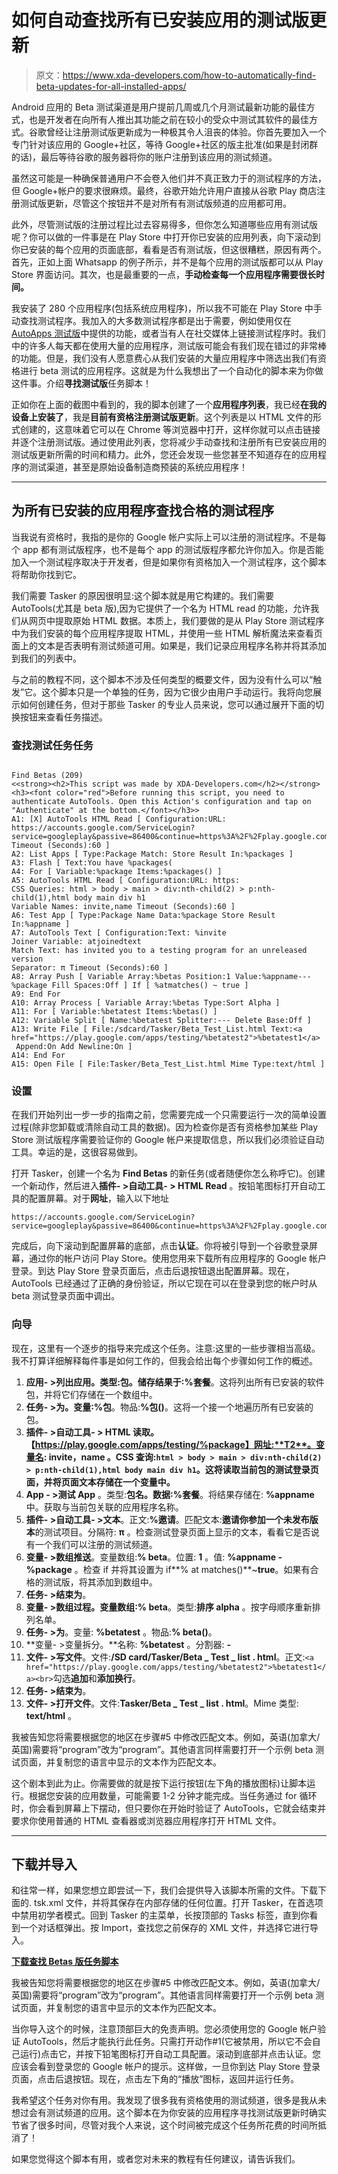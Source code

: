 # 如何自动查找所有已安装应用的测试版更新

> 原文：<https://www.xda-developers.com/how-to-automatically-find-beta-updates-for-all-installed-apps/>

Android 应用的 Beta 测试渠道是用户提前几周或几个月测试最新功能的最佳方式，也是开发者在向所有人推出其功能之前在较小的受众中测试其软件的最佳方式。谷歌曾经让注册测试版更新成为一种极其令人沮丧的体验。你首先要加入一个专门针对该应用的 Google+社区，等待 Google+社区的版主批准(如果是封闭群的话)，最后等待谷歌的服务器将你的账户注册到该应用的测试频道。

虽然这可能是一种确保普通用户不会卷入他们并不真正致力于的测试程序的方法，但 Google+帐户的要求很麻烦。最终，谷歌开始允许用户直接从谷歌 Play 商店注册测试版更新，尽管这个按钮并不是对所有有测试版频道的应用都可用。

此外，尽管测试版的注册过程比过去容易得多，但你怎么知道哪些应用有测试版呢？你可以做的一件事是在 Play Store 中打开你已安装的应用列表，向下滚动到你已安装的每个应用的页面底部，看看是否有测试版，但这很糟糕，原因有两个。首先，正如上面 Whatsapp 的例子所示，并不是每个应用的测试版都可以从 Play Store 界面访问。其次，也是最重要的一点，**手动检查每一个应用程序需要很长时间。**

我安装了 280 个应用程序(包括系统应用程序)，所以我不可能在 Play Store 中手动查找测试程序。我加入的大多数测试程序都是出于需要，例如使用仅在 [AutoApps 测试版](https://joaoapps.com/beta-testing/)中提供的功能，或者当有人在社交媒体上链接测试程序时。我们中的许多人每天都在使用大量的应用程序，测试版可能会有我们现在错过的非常棒的功能。但是，我们没有人愿意费心从我们安装的大量应用程序中筛选出我们有资格进行 beta 测试的应用程序。这就是为什么我想出了一个自动化的脚本来为你做这件事。介绍**寻找测试版**任务脚本！

正如你在上面的截图中看到的，我的脚本创建了一个**应用程序列表**，我已经**在我的设备上安装了**，我是**目前有资格注册测试版更新**。这个列表是以 HTML 文件的形式创建的，这意味着它可以在 Chrome 等浏览器中打开，这样你就可以点击链接并逐个注册测试版。通过使用此列表，您将减少手动查找和注册所有已安装应用的测试版更新所需的时间和精力。此外，您还会发现一些您甚至不知道存在的应用程序的测试渠道，甚至是原始设备制造商预装的系统应用程序！

* * *

## 为所有已安装的应用程序查找合格的测试程序

当我说有资格时，我指的是你的 Google 帐户实际上可以注册的测试程序。不是每个 app 都有测试版程序，也不是每个 app 的测试版程序都允许你加入。你是否能加入一个测试程序取决于开发者，但是如果你有资格加入一个测试程序，这个脚本将帮助你找到它。

我们需要 Tasker 的原因很明显:这个脚本就是用它构建的。我们需要 AutoTools(尤其是 beta 版),因为它提供了一个名为 HTML read 的功能，允许我们从网页中提取原始 HTML 数据。本质上，我们要做的是从 Play Store 测试程序中为我们安装的每个应用程序提取 HTML，并使用一些 HTML 解析魔法来查看页面上的文本是否表明有测试频道可用。如果是，我们记录应用程序名称并将其添加到我们的列表中。

与之前的教程不同，这个脚本不涉及任何类型的概要文件，因为没有什么可以“触发”它。这个脚本只是一个单独的任务，因为它很少由用户手动运行。我将向您展示如何创建任务，但对于那些 Tasker 的专业人员来说，您可以通过展开下面的切换按钮来查看任务描述。

### 查找测试任务任务

```

Find Betas (209)
<<strong><h2>This script was made by XDA-Developers.com</h2></strong>
<h3><font color="red">Before running this script, you need to authenticate AutoTools. Open this Action's configuration and tap on "Authenticate" at the bottom.</font></h3>>
A1: [X] AutoTools HTML Read [ Configuration:URL: https://accounts.google.com/ServiceLogin?service=googleplay&passive=86400&continue=https%3A%2F%2Fplay.google.com%2Fstore#identifier Timeout (Seconds):60 ]
A2: List Apps [ Type:Package Match: Store Result In:%packages ]
A3: Flash [ Text:You have %packages(
A4: For [ Variable:%package Items:%packages() ]
A5: AutoTools HTML Read [ Configuration:URL: https:
CSS Queries: html > body > main > div:nth-child(2) > p:nth-child(1),html body main div h1
Variable Names: invite,name Timeout (Seconds):60 ]
A6: Test App [ Type:Package Name Data:%package Store Result In:%appname ]
A7: AutoTools Text [ Configuration:Text: %invite
Joiner Variable: atjoinedtext
Match Text: has invited you to a testing program for an unreleased version
Separator: π Timeout (Seconds):60 ]
A8: Array Push [ Variable Array:%betas Position:1 Value:%appname---%package Fill Spaces:Off ] If [ %atmatches() ~ true ]
A9: End For
A10: Array Process [ Variable Array:%betas Type:Sort Alpha ]
A11: For [ Variable:%betatest Items:%betas() ]
A12: Variable Split [ Name:%betatest Splitter:--- Delete Base:Off ]
A13: Write File [ File:/sdcard/Tasker/Beta_Test_List.html Text:<a href="https://play.google.com/apps/testing/%betatest2">%betatest1</a>
 Append:On Add Newline:On ]
A14: End For
A15: Open File [ File:Tasker/Beta_Test_List.html Mime Type:text/html ]

```

### 设置

在我们开始列出一步一步的指南之前，您需要完成一个只需要运行一次的简单设置过程(除非您卸载或清除自动工具的数据)。因为检查你是否有资格参加某些 Play Store 测试版程序需要验证你的 Google 帐户来提取信息，所以我们必须验证自动工具。幸运的是，这很容易做到。

打开 Tasker，创建一个名为 **Find Betas** 的新任务(或者随便你怎么称呼它)。创建一个新动作，然后进入**插件- >自动工具- > HTML Read** 。按铅笔图标打开自动工具的配置屏幕。对于**网址**，输入以下地址

```
https://accounts.google.com/ServiceLogin?service=googleplay&passive=86400&continue=https%3A%2F%2Fplay.google.com%2Fstore#identifier
```

完成后，向下滚动到配置屏幕的底部，点击**认证**。你将被引导到一个谷歌登录屏幕，通过你的帐户访问 Play Store。使用您用来下载所有应用程序的 Google 帐户登录。到达 Play Store 登录页面后，点击后退按钮退出配置屏幕。现在，AutoTools 已经通过了正确的身份验证，所以它现在可以在登录到您的帐户时从 beta 测试登录页面中调出。

### 向导

现在，这里有一个逐步的指导来完成这个任务。注意:这里的一些步骤相当高级。我不打算详细解释每件事是如何工作的，但我会给出每个步骤如何工作的概述。

1.  **应用- >列出应用。**类型:**包**。储存结果于:**%套餐**。这将列出所有已安装的软件包，并将它们存储在一个数组中。
2.  **任务- >为。**变量:**%包**。物品:**%包()**。这将一个接一个地遍历所有已安装的包。
3.  **插件- >自动工具- > HTML 读取。【https://play.google.com/apps/testing/%package】网址:**T2**。变量名: **invite，name** 。CSS 查询:`html > body > main > div:nth-child(2) > p:nth-child(1),html body main div h1`。这将读取当前包的测试登录页面，并将页面文本存储在一个变量中。**
4.  **App - >测试 App** 。类型:**包名。**数据:**%套餐**。将结果存储在: **%appname** 中。获取与当前包关联的应用程序名称。
5.  **插件- >自动工具- >文本**。正文:**%邀请**。匹配文本:**邀请你参加一个未发布版本**的测试项目。分隔符: **π** 。检查测试登录页面上显示的文本，看看它是否说有一个我们可以注册的测试频道。
6.  **变量- >数组推送**。变量数组:**% beta**。位置: **1** 。值: **%appname - %package** 。检查 if 并将其设置为 if**% at matches()**~**true**。如果有合格的测试版，将其添加到数组中。
7.  **任务- >结束为**。
8.  **变量- >数组过程。**变量数组:**% beta**。类型:**排序 alpha** 。按字母顺序重新排列名单。
9.  **任务- >为**。变量: **%betatest** 。物品:**% beta()**。
10.  **变量- >变量拆分。**名称: **%betatest** 。分割器: **-**
11.  **文件- >写文件**。文件:**/SD card/Tasker/Beta _ Test _ list . html**。正文:`<a href="https://play.google.com/apps/testing/%betatest2">%betatest1</a><br>`勾选**追加**和**添加换行**。
12.  **任务- >结束为**。
13.  **文件- >打开文件**。文件:**Tasker/Beta _ Test _ list . html**。Mime 类型: **text/html** 。

我被告知您将需要根据您的地区在步骤#5 中修改匹配文本。例如，英语(加拿大/英国)需要将“program”改为“program”。其他语言同样需要打开一个示例 beta 测试页面，并复制您的语言中显示的文本作为匹配文本。

这个剧本到此为止。你需要做的就是按下运行按钮(左下角的播放图标)让脚本运行。根据您安装的应用数量，可能需要 1-2 分钟才能完成。当任务通过 for 循环时，你会看到屏幕上下摆动，但只要你在开始时验证了 AutoTools，它就会结束并要求你使用普通的 HTML 查看器或浏览器应用程序打开 HTML 文件。

* * *

## 下载并导入

和往常一样，如果您想立即尝试一下，我们会提供导入该脚本所需的文件。下载下面的. tsk.xml 文件，并将其保存在内部存储的任何位置。打开 Tasker，在首选项中禁用初学者模式。回到 Tasker 的主菜单，长按顶部的 Tasks 标签，直到你看到一个对话框弹出。按 Import，查找您之前保存的 XML 文件，并选择它进行导入。

[**下载查找 Betas 版任务脚本**](https://www.androidfilehost.com/?fid=817550096634757094)

我被告知您将需要根据您的地区在步骤#5 中修改匹配文本。例如，英语(加拿大/英国)需要将“program”改为“program”。其他语言同样需要打开一个示例 beta 测试页面，并复制您的语言中显示的文本作为匹配文本。

当你导入这个的时候，注意顶部巨大的免责声明。您必须使用您的 Google 帐户验证 AutoTools，然后才能执行此任务。只需打开动作#1(它被禁用，所以它不会自己运行)点击它，并按下铅笔图标打开自动工具配置。滚动到底部并点击认证。您应该会看到登录您的 Google 帐户的提示。这样做，一旦你到达 Play Store 登录页面，点击后退按钮。现在，点击左下角的“播放”图标，返回并运行任务。

我希望这个任务对你有用。我发现了很多我有资格使用的测试频道，很多是我从未想过会有测试频道的应用。这个脚本在为你安装的应用程序寻找测试版更新时确实节省了很多时间，尽管对我个人来说，这个时间被完成这个任务所花费的时间所抵消了！

如果您觉得这个脚本有用，或者您对未来的教程有任何建议，请告诉我们。